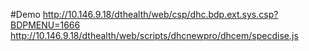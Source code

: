 #Demo
http://10.146.9.18/dthealth/web/csp/dhc.bdp.ext.sys.csp?BDPMENU=1666
http://10.146.9.18/dthealth/web/scripts/dhcnewpro/dhcem/specdise.js